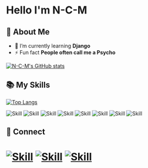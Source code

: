 # Hello I'm N-C-M



## 🌝 About Me


- 🌱 I’m currently learning **Django**
- ⚡ Fun fact **People often call me a Psycho**



[![N-C-M's GitHub stats](https://github-readme-stats.vercel.app/api?username=N-C-M&show_icons=true&theme=dark)](https://github.com/N-C-M)


## 📚 My Skills

[![Top Langs](https://github-readme-stats.vercel.app/api/top-langs/?username=N-C-M&layout=compact&show_icons=true&theme=dark)](https://github.com/N-C-M/N-C-M)

![Skill](https://img.shields.io/badge/HTML5-E34F26?style=for-the-badge&logo=html5&logoColor=white)
![Skill](https://img.shields.io/badge/CSS3-1572B6?style=for-the-badge&logo=css3&logoColor=white)
![Skill](https://img.shields.io/badge/Java-ED8B00?style=for-the-badge&logo=java&logoColor=white)
![Skill](https://img.shields.io/badge/Markdown-000000?style=for-the-badge&logo=markdown&logoColor=white)
![Skill](https://img.shields.io/badge/firebase-ffca28?style=for-the-badge&logo=firebase&logoColor=white)
![Skill](https://img.shields.io/badge/Git-F05032?style=for-the-badge&logo=git&logoColor=white)
![Skill](https://img.shields.io/badge/Postman-FF6C37?style=for-the-badge&logo=Postman&logoColor=white)
![Skill](https://img.shields.io/badge/Visual_Studio_Code-0078D4?style=for-the-badge&logo=visual%20studio%20code&logoColor=white)



## 🤝 Connect


[![Skill](https://img.shields.io/badge/LinkedIn-0077B5?style=for-the-badge&logo=linkedin&logoColor=white)](https://www.linkedin.com/in/neenu-chacko/)
[![Skill](https://img.shields.io/badge/Twitter-1DA1F2?style=for-the-badge&logo=twitter&logoColor=white)](https://twitter.com/chacko_neenu)
[![Skill](https://img.shields.io/badge/GitHub-100000?style=for-the-badge&logo=github&logoColor=white)](https://github.com/N-C-M)
=======